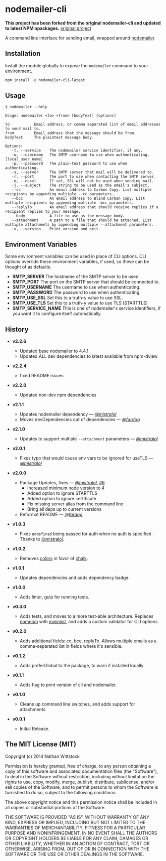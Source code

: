 # nodemailer-cli

**This project has been forked from the original nodemailer-cli and updated to latest NPM npackages.**
[original project](https://github.com/fardog/nodemailer-cli)

A command line interface for sending email, wrapped
around [nodemailer][nodemailer].

## Installation

Install the module globally to expose the `nodemailer` command to your
environment.

```bash
npm install -g nodemailer-cli-latest
```

## Usage

```
$ nodemailer --help

Usage: nodemailer <to> <from> [bodyText] [options]

to           Email address, or comma separated list of email addresses to send mail to.
from         Email address that the message should be from.
bodyText     The plaintext message body.

Options:
   -t, --service    The nodemailer service identifier, if any.
   -u, --username   The SMTP username to use when authenticating.  [local_user_name]
   -p, --password   The plain-text password to use when authenticating.
   -s, --server     The SMTP server that mail will be delivered to.
   -r, --port       The port to use when contacting the SMTP server.
   -n, --nossl      If set, SSL will not be used when sending mail.
   -j, --subject    The string to be used as the email's subject.
   --cc             An email address to Carbon Copy. List multiple recipients by appending multiple --cc parameters.
   --bcc            An email address to Blind Carbon Copy. List multiple recipients by appending multiple -bcc parameters.
   --replyTo        An email address that should receive replies if a recipient replies to your message.
   --body           A file to use as the message body.
   --attachment     A path to a file that should be attached. List multiple attachments by appending multiple --attachment parameters.
   -v, --version    Print version and exit.
```

## Environment Variables

Some environment variables can be used in place of CLI options. CLI options
override these environment variables, if used, so these can be thought of as
defaults.

- **SMTP_SERVER** The hostname of the SMTP server to be used.
- **SMTP_PORT** The port on the SMTP server that should be connected to.
- **SMTP_USERNAME** The username to use when authenticating.
- **SMTP_PASSWORD** The password to use when authenticating.
- **SMTP_USE_SSL** Set this to a truth-y value to use SSL.
- **SMTP_USE_TLS** Set this to a truth-y value to use TLS (STARTTLS)
- **SMTP_SERVICE_NAME** This is one of nodemailer's service identifiers, if you
  want it to configure itself automatically.


## History


- **v2.2.6**
    - Updated base nodemailer to 4.4.1
    - Updated ALL dev dependencies to latest available from npm-dview


- **v2.2.4**
    - fixed README issues


- **v2.2.0**
    - Updated non-dev npm dependencies


- **v2.1.1**
    - Updates nodemailer dependency — _[@mistralol][]_
    - Moves devDependencies out of dependencies — _[@fardog][]_

- **v2.1.0**
    - Updates to support multiple `--attachment` parameters — _[@mistralol][]_

- **v2.0.1**
    - Fixes typo that would cause env vars to be ignored for useTLS —
	  _[@mistralol][]_

- **v2.0.0** 
    - Package Updates, fixes — _[@mistralol][]_,
      [#6](https://github.com/fardog/nodemailer-cli/pull/6)
        - Increased minimum node version to 4
        - Added option to ignore STARTTLS
        - Added option to ignore certificate
        - Fix missing server alias from the command line
        - Bring all deps up to current versions
    - Reformat README — _[@fardog][]_

- **v1.0.3**  
    - Fixes `undefined` being passed for auth when no auth is specified. Thanks
      to [@mistralol][].

- **v1.0.2**  
    - Removes [colors][colors] in favor of [chalk][chalk].

- **v1.0.1**  
    - Updates dependencies and adds dependency badge.

- **v1.0.0**  
    - Adds linter, gulp for running tests.

- **v0.3.0**  
    - Adds tests, and moves to a more test-able architecture.
      Replaces [nomnom][nomnom] with [minimist][minimist], and adds a custom
      validator for CLI options.

- **v0.2.0**  
    - Adds additional fields: cc, bcc, replyTo. Allows multiple emails as a
      comma-separated list in fields where it's sensible.

- **v0.1.2**  
    - Adds preferGlobal to the package, to warn if installed locally.

- **v0.1.1**  
    - Adds flag to print version of cli and nodemailer.

- **v0.1.0**  
    - Cleans up command line switches, and adds support for attachments.

- **v0.0.1**  
    - Initial Release.

[nodemailer]: https://github.com/andris9/Nodemailer
[nomnom]: https://www.npmjs.org/package/nomnom
[minimist]: https://www.npmjs.org/package/minimist
[colors]: https://www.npmjs.org/package/colors
[chalk]: https://www.npmjs.org/package/chalk
[@fardog]: https://github.com/fardog
[@mistralol]: https://github.com/mistralol

## The MIT License (MIT)

Copyright (c) 2014 Nathan Wittstock

Permission is hereby granted, free of charge, to any person obtaining a copy of
this software and associated documentation files (the "Software"), to deal in
the Software without restriction, including without limitation the rights to
use, copy, modify, merge, publish, distribute, sublicense, and/or sell copies of
the Software, and to permit persons to whom the Software is furnished to do so,
subject to the following conditions:

The above copyright notice and this permission notice shall be included in all
copies or substantial portions of the Software.

THE SOFTWARE IS PROVIDED "AS IS", WITHOUT WARRANTY OF ANY KIND, EXPRESS OR
IMPLIED, INCLUDING BUT NOT LIMITED TO THE WARRANTIES OF MERCHANTABILITY, FITNESS
FOR A PARTICULAR PURPOSE AND NONINFRINGEMENT. IN NO EVENT SHALL THE AUTHORS OR
COPYRIGHT HOLDERS BE LIABLE FOR ANY CLAIM, DAMAGES OR OTHER LIABILITY, WHETHER
IN AN ACTION OF CONTRACT, TORT OR OTHERWISE, ARISING FROM, OUT OF OR IN
CONNECTION WITH THE SOFTWARE OR THE USE OR OTHER DEALINGS IN THE SOFTWARE.
